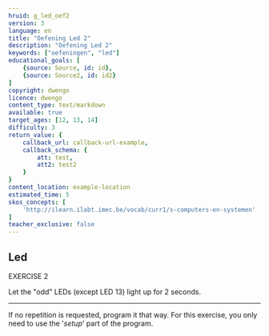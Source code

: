 ```yaml
---
hruid: g_led_oef2
version: 3
language: en
title: "Oefening Led 2"
description: "Oefening Led 2"
keywords: ["oefeningen", "led"]
educational_goals: [
    {source: Source, id: id}, 
    {source: Source2, id: id2}
]
copyright: dwengo
licence: dwengo
content_type: text/markdown
available: true
target_ages: [12, 13, 14]
difficulty: 3
return_value: {
    callback_url: callback-url-example,
    callback_schema: {
        att: test,
        att2: test2
    }
}
content_location: example-location
estimated_time: 5
skos_concepts: [
    'http://ilearn.ilabt.imec.be/vocab/curr1/s-computers-en-systemen'
]
teacher_exclusive: false
---
```

## Led

EXERCISE 2

Let the "odd" LEDs (except LED 13) light up for 2 seconds.

***

<div class="alert alert-box alert-danger">If no repetition is requested, program it that way. For this exercise, you only need to use the '<em>setup</em>' part of the program.
</div>